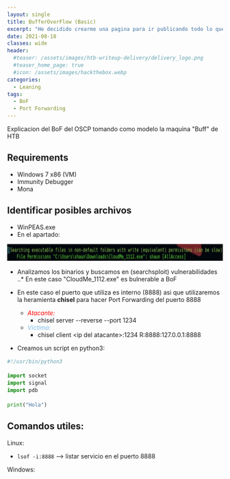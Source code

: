 ```yaml
---
layout: single
title: BufferOverFlow (Basic)
excerpt: "He decidido crearme una pagina para ir publicando todo lo que voy aprendiendo y asi si le es util a alguien mas, puede utilizar el contenido, tambien hare writeups de vez en cuando no tanto con el objetivo de eseñar como resolver dicha maquina sino para repasar como la hize, pero lo dicho que si a alguien le es util, ahi esta."
date: 2021-08-18
classes: wide
header:
  #teaser: /assets/images/htb-writeup-delivery/delivery_logo.png
  #teaser_home_page: true
  #icon: /assets/images/hackthebox.webp
categories:
  - Leaning
tags:  
  - BoF
  - Port Forwarding
---
```


Explicacion del BoF del OSCP tomando como modelo la maquina "Buff" de HTB

## Requirements
* Windows 7 x86 (VM)
* Immunity Debugger
* Mona

## Identificar posibles archivos
* WinPEAS.exe
* En el apartado:

![](/assets/images/buffer-overflow(basic)/winPEAS.png#center)

* Analizamos los binarios y buscamos en (searchsploit) vulnerabilidades
..* En este caso "CloudMe_1112.exe" es bulnerable a BoF

* En este caso el puerto que utiliza es interno (8888) asi que utilizaremos la heramienta **chisel** para hacer Port Forwarding del puerto 8888
  * <span style="color:red">*Atacante:*</span>
    * chisel server --reverse --port 1234
  * <span style="color:#7cb9e8">*Victima:*</span>
    * chisel client \<ip del atacante\>:1234 R:8888:127.0.0.1:8888
* Creamos un script en python3:

```py
#!/usr/bin/python3

import socket
import signal
import pdb

print("Hola")
```

## Comandos utiles:
Linux:
* `lsof -i:8888` --> listar servicio en el puerto 8888

Windows:

